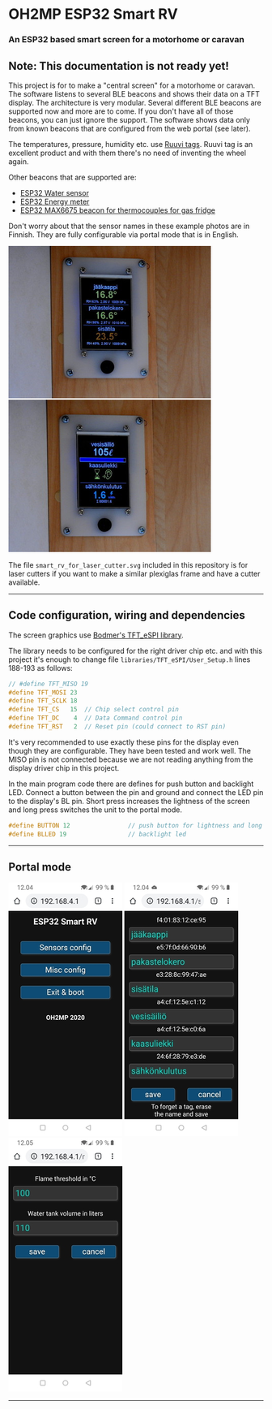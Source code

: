 # OH2MP ESP32 Smart RV

### An ESP32 based smart screen for a motorhome or caravan

## Note: This documentation is not ready yet!


This project is for to make a "central screen" for a motorhome or caravan. The software listens to
several BLE beacons and shows their data on a TFT display. The architecture is very modular. Several
different BLE beacons are supported now and more are to come. If you don't have all of those beacons, you can 
just ignore the support. The software shows data only from known beacons that are configured from the
web portal (see later).

The temperatures, pressure, humidity etc. use [Ruuvi tags](https://ruuvi.com/). Ruuvi tag is an excellent
product and with them there's no need of inventing the wheel again.

Other beacons that are supported are:

- [ESP32 Water sensor](https://github.com/oh2mp/esp32_watersensor)
- [ESP32 Energy meter](https://github.com/oh2mp/esp32_energymeter)
- [ESP32 MAX6675 beacon for thermocouples for gas fridge](https://github.com/oh2mp/esp32_max6675_beacon)

Don't worry about that the sensor names in these example photos are in Finnish. They are fully configurable via
portal mode that is in English.

![Photo1](s/smart_rv_photo1_small.jpg)
![Photo2](s/smart_rv_photo2_small.jpg)

The file `smart_rv_for_laser_cutter.svg` included in this repository is for laser cutters if you want to 
make a similar plexiglas frame and have a cutter available.

------

## Code configuration, wiring and dependencies

The screen graphics use [Bodmer's TFT_eSPI library](https://github.com/Bodmer/TFT_eSPI).

The library needs to be configured for the right driver chip etc. and with this project it's enough
to change file `libraries/TFT_eSPI/User_Setup.h` lines 188-193 as follows:

```c
// #define TFT_MISO 19
#define TFT_MOSI 23
#define TFT_SCLK 18
#define TFT_CS   15  // Chip select control pin
#define TFT_DC    4  // Data Command control pin
#define TFT_RST   2  // Reset pin (could connect to RST pin)
```

It's very recommended to use exactly these pins for the display even though they are configurable. 
They have been tested and work well. The MISO pin is not connected because we are not reading anything
from the display driver chip in this project.

In the main program code there are defines for push button and backlight LED. 
Connect a button between the pin and ground and connect the LED pin to the display's BL pin.
Short press increases the lightness of the screen and long press switches the unit to the portal mode.

```c
#define BUTTON 12                // push button for lightness and long press starts portal
#define BLLED 19                 // backlight led
```

------

## Portal mode

![Portal main](s/portal.jpg)
![Sensors config](s/sensors_config.jpg)
![Misc config](s/misc_config.jpg)

------
